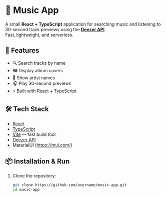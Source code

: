 # 🎵 Music App

A small **React + TypeScript** application for searching music and listening to 30-second track previews using the **[Deezer API](https://developers.deezer.com/api)**.  
Fast, lightweight, and serverless.

## 🚀 Features
- 🔍 Search tracks by name
- 🖼 Display album covers
- 🎤 Show artist names
- 🎧 Play 30-second previews
- ⚡️ Built with React + TypeScript

## 🛠 Tech Stack
- [React](https://react.dev/)
- [TypeScript](https://www.typescriptlang.org/)
- [Vite](https://vitejs.dev/) — fast build tool
- [Deezer API](https://developers.deezer.com/api)
- MaterialUI (https://mui.com/) 

## 📦 Installation & Run
1. Clone the repository:
   ```bash
   git clone https://github.com/username/music-app.git
   cd music-app

